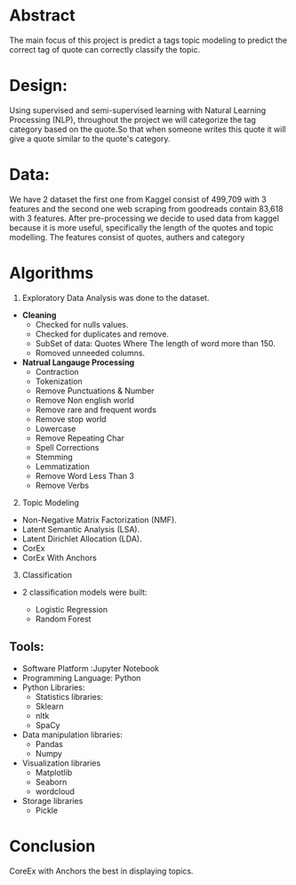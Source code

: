 # Abstract
The main focus of this project is predict a tags topic modeling to predict the correct tag of quote can correctly classify the topic.

# Design:
Using supervised and semi-supervised learning with Natural Learning Processing (NLP), throughout the project we will categorize the tag category based on the quote.So that when someone writes this quote it will give a quote similar to the quote's category.


# Data:
We have 2 dataset  the first one from Kaggel consist of 499,709 with 3 features and the second one web scraping from goodreads contain 83,618 with 3 features.
After pre-processing we decide to used data from kaggel because it is more useful, specifically the length of the quotes and topic modelling. The features consist of quotes, authers and category

# Algorithms
1. Exploratory Data Analysis was done to the dataset.
  - **Cleaning**
      - Checked for nulls values.
      -  Checked for duplicates and remove.
      -  SubSet of data: Quotes Where The length of word more than 150.
      -  Romoved unneeded columns.
  - **Natrual Langauge Processing**
       - Contraction
       - Tokenization
       - Remove Punctuations & Number
       - Remove Non english world
       - Remove rare and frequent words 
       - Remove stop world
       - Lowercase
       - Remove Repeating Char
       - Spell Corrections
       - Stemming
       - Lemmatization
       - Remove Word Less Than 3
       - Remove Verbs

2. Topic Modeling
- Non-Negative Matrix Factorization (NMF).
- Latent Semantic Analysis (LSA).
- Latent Dirichlet Allocation (LDA).
- CorEx
- CorEx With Anchors


3. Classification
- 2 classification models were built:
    
    -  Logistic Regression
    -  Random Forest


## Tools:
* Software Platform :Jupyter Notebook
* Programming Language: Python
* Python Libraries:
  * Statistics libraries:
  * Sklearn
  * nltk
  * SpaCy
* Data manipulation libraries:
  * Pandas
  * Numpy
* Visualization libraries
  * Matplotlib
  * Seaborn
  * wordcloud
* Storage libraries
  * Pickle

# Conclusion

CoreEx with Anchors the best in displaying topics.
